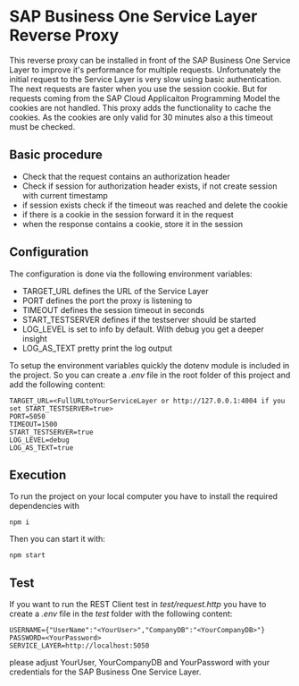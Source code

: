 # SAP Business One Service Layer Reverse Proxy

This reverse proxy can be installed in front of the SAP Business One Service Layer to improve it's performance for multiple requests. Unfortunately the initial request to the Service Layer is very slow using basic authentication. The next requests are faster when you use the session cookie. But for requests coming from the SAP Cloud Applicaiton Programming Model the cookies are not handled. This proxy adds the functionality to cache the cookies. As the cookies are only valid for 30 minutes also a this timeout must be checked.

## Basic procedure

- Check that the request contains an authorization header
- Check if session for authorization header exists, if not create session with current timestamp
- if session exists check if the timeout was reached and delete the cookie
- if there is a cookie in the session forward it in the request
- when the response contains a cookie, store it in the session

## Configuration

The configuration is done via the following environment variables:

- TARGET_URL defines the URL of the Service Layer
- PORT defines the port the proxy is listening to
- TIMEOUT defines the session timeout in seconds
- START_TESTSERVER defines if the testserver should be started
- LOG_LEVEL is set to info by default. With debug you get a deeper insight
- LOG_AS_TEXT pretty print the log output

To setup the environment variables quickly the dotenv module is included in the project. So you can create a *.env* file in the root folder of this project and add the following content:

```
TARGET_URL=<FullURLtoYourServiceLayer or http://127.0.0.1:4004 if you set START_TESTSERVER=true>
PORT=5050
TIMEOUT=1500
START_TESTSERVER=true
LOG_LEVEL=debug
LOG_AS_TEXT=true
```

## Execution

To run the project on your local computer you have to install the required dependencies with

`npm i`

Then you can start it with:

`npm start`

## Test

If you want to run the REST Client test in *test/request.http* you have to create a *.env* file in the *test* folder with the following content:

```
USERNAME={"UserName":"<YourUser>","CompanyDB":"<YourCompanyDB>"}
PASSWORD=<YourPassword>
SERVICE_LAYER=http://localhost:5050
```

please adjust YourUser, YourCompanyDB and YourPassword with your credentials for the SAP Business One Service Layer.
